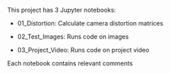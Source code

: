This project has 3 Jupyter notebooks:

* 01_Distortion: Calculate camera distortion matrices

* 02_Test_Images: Runs code on images

* 03_Project_Video: Runs code on project video

Each notebook contains relevant comments

